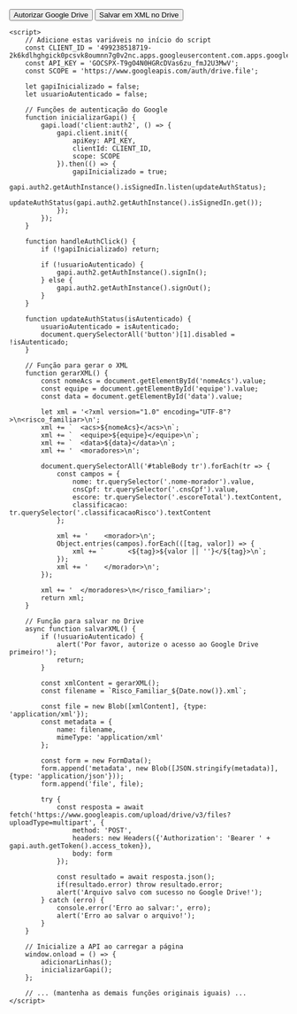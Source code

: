 <html lang="en">
<head>
    <!-- ... (mantenha o head original igual) ... -->
    <!-- Remova a linha do XLSX e adicione a API do Google -->
    <script src="https://apis.google.com/js/api.js"></script>
</head>
<body>
    <!-- ... (mantenha o body original igual) ... -->
    <button type="button" onclick="handleAuthClick()">Autorizar Google Drive</button>
    <button type="button" onclick="salvarXML()">Salvar em XML no Drive</button>

    <script>
        // Adicione estas variáveis no início do script
        const CLIENT_ID = '499238518719-2k6kdlhghgick0pcsvk8oumnn7g0v2nc.apps.googleusercontent.com.apps.googleusercontent.com.apps.googleusercontent.com';
        const API_KEY = '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';
        const SCOPE = 'https://www.googleapis.com/auth/drive.file';
        
        let gapiInicializado = false;
        let usuarioAutenticado = false;

        // Funções de autenticação do Google
        function inicializarGapi() {
            gapi.load('client:auth2', () => {
                gapi.client.init({
                    apiKey: API_KEY,
                    clientId: CLIENT_ID,
                    scope: SCOPE
                }).then(() => {
                    gapiInicializado = true;
                    gapi.auth2.getAuthInstance().isSignedIn.listen(updateAuthStatus);
                    updateAuthStatus(gapi.auth2.getAuthInstance().isSignedIn.get());
                });
            });
        }

        function handleAuthClick() {
            if (!gapiInicializado) return;
            
            if (!usuarioAutenticado) {
                gapi.auth2.getAuthInstance().signIn();
            } else {
                gapi.auth2.getAuthInstance().signOut();
            }
        }

        function updateAuthStatus(isAutenticado) {
            usuarioAutenticado = isAutenticado;
            document.querySelectorAll('button')[1].disabled = !isAutenticado;
        }

        // Função para gerar o XML
        function gerarXML() {
            const nomeAcs = document.getElementById('nomeAcs').value;
            const equipe = document.getElementById('equipe').value;
            const data = document.getElementById('data').value;
            
            let xml = '<?xml version="1.0" encoding="UTF-8"?>\n<risco_familiar>\n';
            xml += `  <acs>${nomeAcs}</acs>\n`;
            xml += `  <equipe>${equipe}</equipe>\n`;
            xml += `  <data>${data}</data>\n`;
            xml += '  <moradores>\n';

            document.querySelectorAll('#tableBody tr').forEach(tr => {
                const campos = {
                    nome: tr.querySelector('.nome-morador').value,
                    cnsCpf: tr.querySelector('.cnsCpf').value,
                    escore: tr.querySelector('.escoreTotal').textContent,
                    classificacao: tr.querySelector('.classificacaoRisco').textContent
                };

                xml += '    <morador>\n';
                Object.entries(campos).forEach(([tag, valor]) => {
                    xml += `      <${tag}>${valor || ''}</${tag}>\n`;
                });
                xml += '    </morador>\n';
            });

            xml += '  </moradores>\n</risco_familiar>';
            return xml;
        }

        // Função para salvar no Drive
        async function salvarXML() {
            if (!usuarioAutenticado) {
                alert('Por favor, autorize o acesso ao Google Drive primeiro!');
                return;
            }

            const xmlContent = gerarXML();
            const filename = `Risco_Familiar_${Date.now()}.xml`;
            
            const file = new Blob([xmlContent], {type: 'application/xml'});
            const metadata = {
                name: filename,
                mimeType: 'application/xml'
            };

            const form = new FormData();
            form.append('metadata', new Blob([JSON.stringify(metadata)], {type: 'application/json'}));
            form.append('file', file);

            try {
                const resposta = await fetch('https://www.googleapis.com/upload/drive/v3/files?uploadType=multipart', {
                    method: 'POST',
                    headers: new Headers({'Authorization': 'Bearer ' + gapi.auth.getToken().access_token}),
                    body: form
                });
                
                const resultado = await resposta.json();
                if(resultado.error) throw resultado.error;
                alert('Arquivo salvo com sucesso no Google Drive!');
            } catch (erro) {
                console.error('Erro ao salvar:', erro);
                alert('Erro ao salvar o arquivo!');
            }
        }

        // Inicialize a API ao carregar a página
        window.onload = () => {
            adicionarLinhas();
            inicializarGapi();
        };

        // ... (mantenha as demais funções originais iguais) ...
    </script>
</body>
</html>

